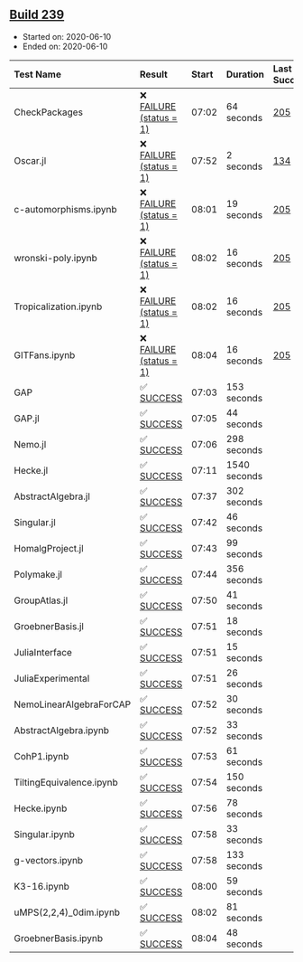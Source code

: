 ## [Build 239](https://oscarci.mathematik.uni-kl.de/job/oscar-stable/239/)

* Started on: 2020-06-10
* Ended on: 2020-06-10

| Test Name    | Result | Start | Duration | Last Success | First Failure |
|:-------------|:-------|:------|:---------|:-------------|:--------------|
| CheckPackages | ❌ [FAILURE (status = 1)](https://oscarci.mathematik.uni-kl.de/job/oscar-stable/239/artifact/logs/build-239/CheckPackages.log) | 07:02 | 64 seconds | [205](https://oscarci.mathematik.uni-kl.dejob/oscar-stable/205/) | [206](https://oscarci.mathematik.uni-kl.dejob/oscar-stable/206/) |
| Oscar.jl | ❌ [FAILURE (status = 1)](https://oscarci.mathematik.uni-kl.de/job/oscar-stable/239/artifact/logs/build-239/Oscar.jl.log) | 07:52 | 2 seconds | [134](https://oscarci.mathematik.uni-kl.dejob/oscar-stable/134/) | [177](https://oscarci.mathematik.uni-kl.dejob/oscar-stable/177/) |
| c-automorphisms.ipynb | ❌ [FAILURE (status = 1)](https://oscarci.mathematik.uni-kl.de/job/oscar-stable/239/artifact/logs/build-239/c-automorphisms.ipynb.log) | 08:01 | 19 seconds | [205](https://oscarci.mathematik.uni-kl.dejob/oscar-stable/205/) | [206](https://oscarci.mathematik.uni-kl.dejob/oscar-stable/206/) |
| wronski-poly.ipynb | ❌ [FAILURE (status = 1)](https://oscarci.mathematik.uni-kl.de/job/oscar-stable/239/artifact/logs/build-239/wronski-poly.ipynb.log) | 08:02 | 16 seconds | [205](https://oscarci.mathematik.uni-kl.dejob/oscar-stable/205/) | [206](https://oscarci.mathematik.uni-kl.dejob/oscar-stable/206/) |
| Tropicalization.ipynb | ❌ [FAILURE (status = 1)](https://oscarci.mathematik.uni-kl.de/job/oscar-stable/239/artifact/logs/build-239/Tropicalization.ipynb.log) | 08:02 | 16 seconds | [205](https://oscarci.mathematik.uni-kl.dejob/oscar-stable/205/) | [206](https://oscarci.mathematik.uni-kl.dejob/oscar-stable/206/) |
| GITFans.ipynb | ❌ [FAILURE (status = 1)](https://oscarci.mathematik.uni-kl.de/job/oscar-stable/239/artifact/logs/build-239/GITFans.ipynb.log) | 08:04 | 16 seconds | [205](https://oscarci.mathematik.uni-kl.dejob/oscar-stable/205/) | [206](https://oscarci.mathematik.uni-kl.dejob/oscar-stable/206/) |
| GAP | ✅ [SUCCESS](https://oscarci.mathematik.uni-kl.de/job/oscar-stable/239/artifact/logs/build-239/GAP.log) | 07:03 | 153 seconds |  |  |
| GAP.jl | ✅ [SUCCESS](https://oscarci.mathematik.uni-kl.de/job/oscar-stable/239/artifact/logs/build-239/GAP.jl.log) | 07:05 | 44 seconds |  |  |
| Nemo.jl | ✅ [SUCCESS](https://oscarci.mathematik.uni-kl.de/job/oscar-stable/239/artifact/logs/build-239/Nemo.jl.log) | 07:06 | 298 seconds |  |  |
| Hecke.jl | ✅ [SUCCESS](https://oscarci.mathematik.uni-kl.de/job/oscar-stable/239/artifact/logs/build-239/Hecke.jl.log) | 07:11 | 1540 seconds |  |  |
| AbstractAlgebra.jl | ✅ [SUCCESS](https://oscarci.mathematik.uni-kl.de/job/oscar-stable/239/artifact/logs/build-239/AbstractAlgebra.jl.log) | 07:37 | 302 seconds |  |  |
| Singular.jl | ✅ [SUCCESS](https://oscarci.mathematik.uni-kl.de/job/oscar-stable/239/artifact/logs/build-239/Singular.jl.log) | 07:42 | 46 seconds |  |  |
| HomalgProject.jl | ✅ [SUCCESS](https://oscarci.mathematik.uni-kl.de/job/oscar-stable/239/artifact/logs/build-239/HomalgProject.jl.log) | 07:43 | 99 seconds |  |  |
| Polymake.jl | ✅ [SUCCESS](https://oscarci.mathematik.uni-kl.de/job/oscar-stable/239/artifact/logs/build-239/Polymake.jl.log) | 07:44 | 356 seconds |  |  |
| GroupAtlas.jl | ✅ [SUCCESS](https://oscarci.mathematik.uni-kl.de/job/oscar-stable/239/artifact/logs/build-239/GroupAtlas.jl.log) | 07:50 | 41 seconds |  |  |
| GroebnerBasis.jl | ✅ [SUCCESS](https://oscarci.mathematik.uni-kl.de/job/oscar-stable/239/artifact/logs/build-239/GroebnerBasis.jl.log) | 07:51 | 18 seconds |  |  |
| JuliaInterface | ✅ [SUCCESS](https://oscarci.mathematik.uni-kl.de/job/oscar-stable/239/artifact/logs/build-239/JuliaInterface.log) | 07:51 | 15 seconds |  |  |
| JuliaExperimental | ✅ [SUCCESS](https://oscarci.mathematik.uni-kl.de/job/oscar-stable/239/artifact/logs/build-239/JuliaExperimental.log) | 07:51 | 26 seconds |  |  |
| NemoLinearAlgebraForCAP | ✅ [SUCCESS](https://oscarci.mathematik.uni-kl.de/job/oscar-stable/239/artifact/logs/build-239/NemoLinearAlgebraForCAP.log) | 07:52 | 30 seconds |  |  |
| AbstractAlgebra.ipynb | ✅ [SUCCESS](https://oscarci.mathematik.uni-kl.de/job/oscar-stable/239/artifact/logs/build-239/AbstractAlgebra.ipynb.log) | 07:52 | 33 seconds |  |  |
| CohP1.ipynb | ✅ [SUCCESS](https://oscarci.mathematik.uni-kl.de/job/oscar-stable/239/artifact/logs/build-239/CohP1.ipynb.log) | 07:53 | 61 seconds |  |  |
| TiltingEquivalence.ipynb | ✅ [SUCCESS](https://oscarci.mathematik.uni-kl.de/job/oscar-stable/239/artifact/logs/build-239/TiltingEquivalence.ipynb.log) | 07:54 | 150 seconds |  |  |
| Hecke.ipynb | ✅ [SUCCESS](https://oscarci.mathematik.uni-kl.de/job/oscar-stable/239/artifact/logs/build-239/Hecke.ipynb.log) | 07:56 | 78 seconds |  |  |
| Singular.ipynb | ✅ [SUCCESS](https://oscarci.mathematik.uni-kl.de/job/oscar-stable/239/artifact/logs/build-239/Singular.ipynb.log) | 07:58 | 33 seconds |  |  |
| g-vectors.ipynb | ✅ [SUCCESS](https://oscarci.mathematik.uni-kl.de/job/oscar-stable/239/artifact/logs/build-239/g-vectors.ipynb.log) | 07:58 | 133 seconds |  |  |
| K3-16.ipynb | ✅ [SUCCESS](https://oscarci.mathematik.uni-kl.de/job/oscar-stable/239/artifact/logs/build-239/K3-16.ipynb.log) | 08:00 | 59 seconds |  |  |
| uMPS(2,2,4)_0dim.ipynb | ✅ [SUCCESS](https://oscarci.mathematik.uni-kl.de/job/oscar-stable/239/artifact/logs/build-239/uMPS-2-2-4-_0dim.ipynb.log) | 08:02 | 81 seconds |  |  |
| GroebnerBasis.ipynb | ✅ [SUCCESS](https://oscarci.mathematik.uni-kl.de/job/oscar-stable/239/artifact/logs/build-239/GroebnerBasis.ipynb.log) | 08:04 | 48 seconds |  |  |
